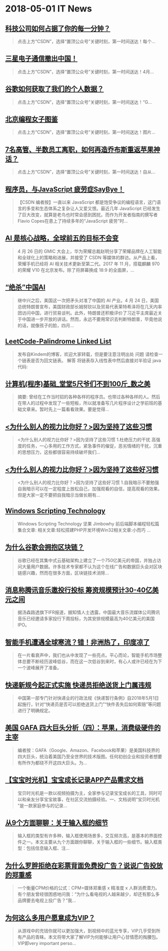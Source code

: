 # 2018-05-01 IT News
 ## [科技公司如何占据了你的每一分钟？](https://blog.csdn.net/csdnnews/article/details/80153817)
 > 点击上方“CSDN”，选择“置顶公众号”关键时刻，第一时间送达！每个...
 ## [三星电子通信撤出中国！](https://blog.csdn.net/csdnnews/article/details/80153818)
 > 点击上方“CSDN”，选择“置顶公众号”关键时刻，第一时间送达！4月...
 ## [谷歌如何获取了我们的个人数据？](https://blog.csdn.net/csdnnews/article/details/80153819)
 > 点击上方“CSDN”，选择“置顶公众号”关键时刻，第一时间送达！“G...
 ## [北京编程女子图鉴](https://blog.csdn.net/csdnnews/article/details/80153820)
 > 点击上方“CSDN”，选择“置顶公众号”关键时刻，第一时间送达！图片...
 ## [7名高管、半数员工离职，如何再造乔布斯重返苹果神话？](https://blog.csdn.net/csdnnews/article/details/80153821)
 > 点击上方“CSDN”，选择“置顶公众号”关键时刻，第一时间送达！自从...
 ## [程序员，与JavaScript 疲劳症SayBye！](https://blog.csdn.net/yunfupei0434/article/details/80154606)
 > 【CSDN 编者按】一直以来 JavaScript 都是饱受争议的编程语言，这门语言的多变和生态体系之复杂让人又爱又恨。最近几年 JavaScript 已经发生了巨大改变，就算是老鸟也时常会感到困扰。而作为开发者指南的撰写者Flavio Copes在患上了持续多年的“JavaScript 疲劳”时...
 ## [AI 是核心战略，全球前五的目标不会变](https://blog.csdn.net/yunfupei0434/article/details/80154592)
 > 4 月 26 日的 GMIC 大会上，华为荣耀总裁赵明分享了荣耀品牌在人工智能和全球化上的策略和进展，并接受了 CSDN 等媒体的群访。从产品上看，荣耀手机已经将 AI 相关技术更新至第二代。2017 年 11 月，搭载麒麟 970 的荣耀 V10 在北京发布。除了将屏幕换成 18:9 的全面屏，...
 ## [“绝杀”中国AI](https://blog.csdn.net/yunfupei0434/article/details/80154576)
 > 继中兴之后，美国这一次把矛头对准了中国的 AI 产业。4 月 24 日，美国总统特朗普宣布，美国财政部长姆努钦以及贸易代表莱特希泽将在几天内率团访问中国，进行贸易谈判。此外，特朗普还积极评价了习近平主席最近关于中国进一步开放的讲话。然而，永远不要用常识去判断特朗普，毕竟他说的话，就像孩子的脸，四月...
 ## [LeetCode-Palindrome Linked List](https://www.jianshu.com/p/1e0d7b304e9e)
 > 发布自Kindem的博客，欢迎大家转载，但是要注意注明出处 问题 请检查一个链表是否为回文链表。 解答 将链表存入线性表中然后直接对半验证 java代码:
 ## [计算机(程序)基础_堂堂5尺爷们不到100斤_数之美](https://www.jianshu.com/p/9d7935c40592)
 > 摘要: 曾经在工作当时招的各种各样的程序员。也带过各种各样的人。然后在带人的过程中发现了一些短板，所以就准备写几片程序设计之学前班的基础文章来。暂时先上一篇看看效果。要是觉得...
 ## [<为什么别人的视力比你好？>因为坚持了这些习惯](https://www.jianshu.com/p/f9918a2f23d7)
 > <为什么别人的视力比你好？>因为坚持了这些习惯 1.杜绝压力的干扰 高强度的任务，一心多用的工作方式，紧急事件的催促，恶劣情绪的干扰，沉重的思想压力，这些都很容易持续破坏我们...
 ## [<为什么别人的视力比你好？>因为坚持了这些好习惯](https://www.jianshu.com/p/5d50c580f8d3)
 > <为什么别人的视力比你好？>因为坚持了这些好习惯 1.自我暗示不要勉强 自我暗示可以在一定程度上放松自己，加强观看的自信，提高观看的效果。但是大家一定不要把自我暗示当做长期有...
 ## [Windows Scripting Technology](https://www.jianshu.com/p/a443991462d7)
 > Windows Scripting Technology 坚果 Jimbowhy 前后端脚本编程轻松篇集合文章: 相关文章:轻松搭建PHP开发环境Win32相关文章:小而巧 ...
 ## [为什么谷歌会拥抱区块链？](https://www.jianshu.com/p/071fa9b0121a)
 > 谷歌已经在其集中式云基础架构上建立了一个750亿美元的帝国，并独占访问大量用户数据。许多技术专家都不认为这个在线广告和数据巨头会对区块链感兴趣，然而在很多方面，区块链技术消除...
 ## [消息称腾讯音乐邀投行投标 筹资规模预计30-40亿美元之间](http://www.lanjingtmt.com/news/detail/34623.shtml)
 > 据汤森路透旗下IFR报道，据知情人士透露，中国最大音乐流媒体公司腾讯音乐已经邀请多家投行下周投标，为其安排规模最高为40亿美元的美国IPO。
 ## [智能手机遭遇全球寒流？错！非洲热了，印度凉了](http://www.lanjingtmt.com/news/detail/34619.shtml)
 > 在一片看衰声中，我们也从中发现了一些亮点。平心而论，智能手机市场整体总要不断经历波峰低谷，而在这一次低谷到来时，有心人或许已经在为下一个波峰展开了准备。
 ## [快递新规今起正式实施 快递员拒绝送货上门属违规](http://www.lanjingtmt.com/news/detail/34622.shtml)
 > 中国第一部专门针对快递业的行政法规《快递暂行条例》自2018年5月1日起施行，针对“快递员是否可以拒绝送货上门”“快件丢失后如何索赔”等问题进行了明确规定。
 ## [美国 GAFA 四大巨头分析（四）：苹果，消费级硬件的主宰](http://www.woshipm.com/chuangye/1009935.html)
 > 编者按：GAFA（Google、Amazon、Facebook和苹果）是美国科技界的四大巨头，统治着美国乃至全世界的技术版图。任何初创企业和投资者想要有所作为都绕不开这四大巨头。为...
 ## [【宝宝时光机】宝宝成长记录APP产品需求文档](http://www.woshipm.com/pd/996785.html)
 > 宝贝时光机是一款以视频拍摄为主，全家参与记录宝宝成长的工具，同时可以和亲友分享宝宝故事，在社区交流拍摄经验。一、文档说明“宝贝时光机 ”是一款家庭参与的记录...
 ## [从9个方面聊聊：关于输入框的细节](http://www.woshipm.com/pd/1011209.html)
 > 输入框的类型有许多种，输入框使用场景多，交互频次高，是基本的界面控件之一。本文主要从九个方面跟你聊聊，关于输入框的一些细节。输入框类型：包括信息输入框、注...
 ## [为什么罗胖拒绝在彩票背面免费投广告？说说广告投放的郑重感](http://www.woshipm.com/marketing/1009588.html)
 > 一个衡量CPM价格的公式：CPM=媒体郑重感 x 精准度 x 人群消费潜力。有个朋友曾经很困惑地问我：“为什么看电视的人越来越少，却还有那么多品牌要去电视上投广告？”我...
 ## [为何这么多用户愿意成为VIP？](http://www.woshipm.com/user-research/985036.html)
 > 从游戏中的充钱你就可以更加强大，到视频中的蓝光专享，VIP几乎受到所有产品的青睐。本文将带大家了解VIP为何能够让用户心甘情愿的掏腰包。VIP即very important perso...
